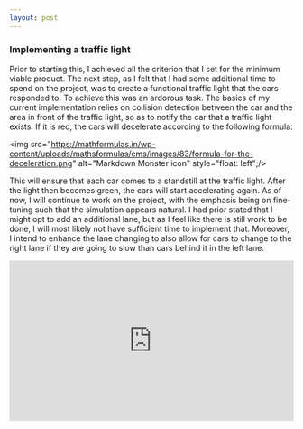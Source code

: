 ```yaml
---
layout: post
---
```


### Implementing a traffic light

Prior to starting this, I achieved all the criterion that I set for the minimum viable product. The next step, as I felt that I had some additional time to spend on the project, was to create a functional traffic light that the cars responded to. To achieve this was an ardorous task. The basics of my current implementation relies on collision detection between the car and the area in front of the traffic light, so as to notify the car that a traffic light exists. If it is red, the cars will decelerate according to the following formula:  
  
<img src="https://mathformulas.in/wp-content/uploads/mathsformulas/cms/images/83/formula-for-the-deceleration.png" alt="Markdown Monster icon" 
style="float: left";/>    
  
This will ensure that each car comes to a standstill at the traffic light. After the light then becomes green, the cars will start accelerating again. As of now, I will continue to work on the project, with the emphasis being on fine-tuning such that the simulation appears natural. I had prior stated that I might opt to add an additional lane, but as I feel like there is still work to be done, I will most likely not have sufficient time to implement that. Moreover, I intend to enhance the lane changing to also allow for cars to change to the right lane if they are going to slow than cars behind it in the left lane.

<div style="height: 0; padding-bottom: calc(56.25%); position:relative; width: 100%;"><iframe allow="autoplay; gyroscope;" allowfullscreen height="100%" referrerpolicy="strict-origin" src="https://www.kapwing.com/e/6042a0d771cbf000cc8b01c0" style="border:0; height:100%; left:0; overflow:hidden; position:absolute; top:0; width:100%" title="Embedded content made on Kapwing" width="100%"></iframe></div><p style="font-size: 12px; text-align: right;"><a href="https://www.kapwing.com/videos/6042a0d771cbf000cc8b01c0" target="_blank" rel="noopener noreferrer"></a></p>
